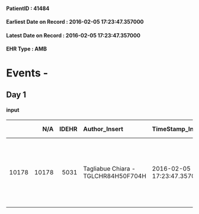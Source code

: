
#### PatientID : 41484
#### Earliest Date on Record : 2016-02-05 17:23:47.357000
#### Latest Date on Record : 2016-02-05 17:23:47.357000
#### EHR Type : AMB

# Events - 

## Day 1

#### input
|       |    N/A |   IDEHR | Author_Insert                       | TimeStamp_Insert           | EHRType   |   PatientID |   IDDigitalSignDocument | persone_vicine   |   Unnamed: 0_x.1 |   IDANAMNESI_SOCIALE | Patient   | FamigliaAltro   | Paziente_T   | FamigliaAltro_T   |   Non_Rilevabile_x.1 | Note_Non_Rilevabile_x.1   | opt_Problemi   | chk_contr_sintomi   | chk_competenza                                 | opt_paziente_a   | opt_famiglia_a   | opt_adeguatezza   | opt_paziente_solo   | ds_note_con                        | opt_presente_assente   | Presenza_minori   | Caregiver_principale   | opt_capacita     | opt_risorse_ec   | opt_paziente_psi   | opt_Ins_vol   | ds_note_prio                                                                                    | Needs               | Domestic partnership   | Fragility   | opt_famiglia_psi   |
|------:|-------:|--------:|:------------------------------------|:---------------------------|:----------|------------:|------------------------:|:-----------------|-----------------:|---------------------:|:----------|:----------------|:-------------|:------------------|---------------------:|:--------------------------|:---------------|:--------------------|:-----------------------------------------------|:-----------------|:-----------------|:------------------|:--------------------|:-----------------------------------|:-----------------------|:------------------|:-----------------------|:-----------------|:-----------------|:-------------------|:--------------|:------------------------------------------------------------------------------------------------|:--------------------|:-----------------------|:------------|:-------------------|
| 10178 |  10178 |    5031 | Tagliabue Chiara - TGLCHR84H50F704H | 2016-02-05 17:23:47.357000 | AMB       |       41484 |                  265471 | N/A              |             2466 |                 1634 | Si#1      | Si#1            | No#0         | Si#1              |                    0 | NR                        | Si#1           | controllo sintomi#0 | competenza/capacit√† assistenziale caregiver#0 | Indefinite#2     | Congruenti#1     | No#0              | No#0                | Vive c/o il domicilio della figlia | Presente#1             | No#0              | daughter               | Incrementabile#1 | Non adeguate#0   | No#0               | No#0          | Paziente Ucraina, attualmente ricoverata c/o H san Carlo, la figlia chiede ricovero in hospice. | Clinici#0;Sociali#1 | Figli#2                | nessuna#0   | No#0               |


